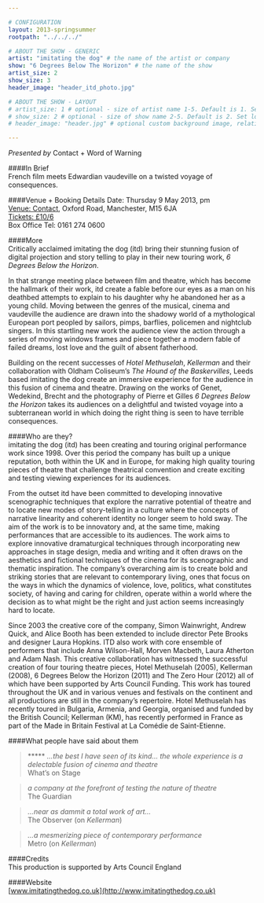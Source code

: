 ```yaml
---

# CONFIGURATION
layout: 2013-springsummer
rootpath: "../../../"

# ABOUT THE SHOW - GENERIC
artist: "imitating the dog" # the name of the artist or company
show: "6 Degrees Below The Horizon" # the name of the show
artist_size: 2
show_size: 3
header_image: "header_itd_photo.jpg"

# ABOUT THE SHOW - LAYOUT
# artist_size: 1 # optional - size of artist name 1-5. Default is 1. Set longer names to lower values
# show_size: 2 # optional - size of show name 2-5. Default is 2. Set longer names to lower values
# header_image: "header.jpg" # optional custom background image, relative to current page

---
```

*Presented by* Contact + Word of Warning     

####In Brief    
French film meets Edwardian vaudeville on a twisted voyage of consequences.    

####Venue + Booking Details
Date: Thursday 9 May 2013, pm   
[Venue: Contact](http://contactmcr.com/visit/getting-here/), Oxford Road, Manchester, M15 6JA    
[Tickets: £10/6](http://contactmcr.com/whats-on/1207-imitating-the-dog-6-degrees-below-the-horizon/)   
Box Office Tel: 0161 274 0600  

####More    
Critically acclaimed imitating the dog (itd) bring their stunning fusion of digitalprojection and story telling to play in their new touring work, *6 DegreesBelow the Horizon*.    

In that strange meeting place between film and theatre, which has become the hallmark of their work, itd create a fable before our eyes as a man on his deathbed attempts to explain to his daughter why he abandoned her as a young child. Moving between the genres of the musical, cinema and vaudeville the audience are drawn into the shadowy world of a mythological European port peopled by sailors, pimps, barflies, policemen and nightclub singers. In this startling new work the audience view the action through a series of moving windows frames and piece together a modern fable of failed dreams, lost love and the guilt of absent fatherhood.    

Building on the recent successes of *Hotel Methuselah*, *Kellerman* and theircollaboration with Oldham Coliseum’s *The Hound of the Baskervilles*, Leeds basedimitating the dog create an immersive experience for the audience in this fusion of cinema and theatre. Drawing on the works of Genet, Wedekind, Brecht and the photography of Pierre et Gilles *6 Degrees Below the Horizon* takes its audiences on a delightful and twisted voyage into a subterranean world in which doing the right thing is seen to have terrible consequences.    

####Who are they?   
imitating the dog (itd) has been creating and touring original performance work since 1998. Over this period the company has built up a unique reputation, both within the UK and in Europe, for making high quality touring pieces of theatre that challenge theatrical convention and create exciting and testing viewing experiences for its audiences.    

From the outset itd have been committed to developing innovative scenographic techniques that explore the narrative potential of theatre and to locate new modes of story-telling in a culture where the concepts of narrative linearity and coherent identity no longer seem to hold sway. The aim of the work is to be innovatory and, at the same time, making performances that are accessible to its audiences. The work aims to explore innovative dramaturgical techniques through incorporating new approaches in stage design, media and writing and it often draws on the aesthetics and fictional techniques of the cinema for its scenographic and thematic inspiration. The company’s overarching aim is to create bold and striking stories that are relevant to contemporary living, ones that focus on the ways in which the dynamics of violence, love, politics, what constitutes society, of having and caring for children, operate within a world where the decision as to what might be the right and just action seems increasingly hard to locate.    

Since 2003 the creative core of the company, Simon Wainwright, Andrew Quick, and Alice Booth has been extended to include director Pete Brooks and designer Laura Hopkins. ITD also work with core ensemble of performers that include Anna Wilson-Hall, Morven Macbeth, Laura Atherton and Adam Nash. This creative collaboration has witnessed the successful creation of four touring theatre pieces, Hotel Methuselah (2005), Kellerman (2008), 6 Degrees Below the Horizon (2011) and The Zero Hour (2012) all of which have been supported by Arts Council Funding. This work has toured throughout the UK and in various venues and festivals on the continent and all productions are still in the company’s repertoire. Hotel Methuselah has recently toured in Bulgaria, Armenia, and Georgia, organised and funded by the British Council; Kellerman (KM), has recently performed in France as part of the Made in Britain Festival at La Comédie de Saint-Etienne.    
####What people have said about them    
>\*\*\*\*\* *...the best I have seen of its kind… the whole experience is a delectable fusion of cinema and theatre*<br>What’s on Stage    
    
>*a company at the forefront of testing the nature of theatre*<br> The Guardian    
>*…near as dammit a total work of art…*<br>The Observer (on *Kellerman*)    
>*…a mesmerizing piece of contemporary performance*<br>Metro (on *Kellerman*)     

####Credits         
This production is supported by Arts Council England    
    
####Website    
[www.imitatingthedog.co.uk](http://www.imitatingthedog.co.uk)     
  
